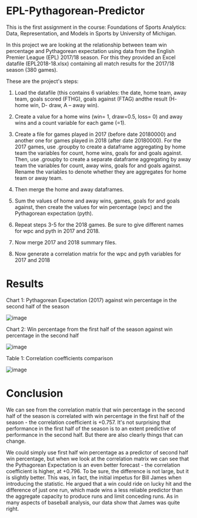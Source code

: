 # EPL-Pythagorean-Predictor

This is the first assignment in the course: Foundations of Sports Analytics: Data, Representation, and Models in Sports by University of Michigan.

In this project we are looking at the relationship between team win percentage and Pythagorean expectation using data from the English Premier League (EPL) 2017/18 season. For this they provided an Excel datafile (EPL2018-18.xlsx) containing all match results for the 2017/18 season (380 games).

These are the project's steps:

1. Load the datafile (this contains 6 variables: the date, home team, away team, goals scored (FTHG), goals against (FTAG) andthe result (H- home win, D- draw, A – away win).

2. Create a value for a home wins (win= 1, draw=0.5, loss= 0) and away wins and a count variable for each game (=1).

3. Create a file for games played in 2017 (before date 20180000) and another one for games played in 2018 (after date 20180000).
For the 2017 games, use .groupby to create a dataframe aggregating by home team the variables for count, home wins, goals for and goals against.  Then, use .groupby to  create a separate dataframe aggregating by away team the variables for count, away wins, goals for and goals against. Rename the variables to denote whether they are aggregates for home team or away team.

4. Then merge the home and away dataframes.

5. Sum the values of home and away wins, games, goals for and goals against, then create the values for win percentage (wpc) and the Pythagorean expectation (pyth). 

6. Repeat steps 3-5 for the 2018 games. Be sure to give different names for wpc and pyth in 2017 and 2018.

7. Now merge 2017 and 2018 summary files.

8. Now generate a correlation matrix for the wpc and pyth variables for 2017 and 2018

# Results
Chart 1: Pythagorean Expectation (2017) against win percentage in the second half of the season

![image](https://user-images.githubusercontent.com/45919662/155887356-5964e6af-0254-4de9-8ed5-77420c04e51a.png)

Chart 2: Win percentage from the first half of the season against win percentage in the second half

![image](https://user-images.githubusercontent.com/45919662/155887385-f4c23c8a-3db0-4308-8c0f-d8515f40e339.png)

Table 1: Correlation coefficients comparison

![image](https://user-images.githubusercontent.com/45919662/155887393-a870a5ea-6ecc-42c3-b897-efb5595dab4a.png)

# Conclusion
We can see from the correlation matrix that win percentage in the second half of the season is correlated with win percentage in the first half of the season - the correlation coefficient is +0.757. It's not surprising that performance in the first half of the season is to an extent predictive of performance in the second half. But there are also clearly things that can change.

We could simply use first half win percentage as a predictor of second half win percentage, but when we look at the correlation matrix we can see that the Pythagorean Expectation is an even better forecast - the correlation coefficient is higher, at +0.796. To be sure, the difference is not large, but it is slightly better. This was, in fact, the initial impetus for Bill James when introducing the statistic. He argued that a win could ride on lucky hit and the difference of just one run, which made wins a less reliable predictor than the aggregate capacity to produce runs and limit conceding runs. As in many aspects of baseball analysis, our data show that James was quite right.
